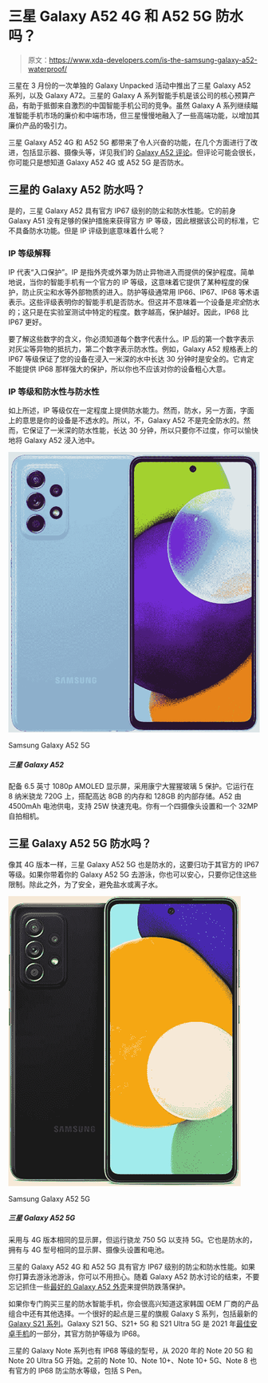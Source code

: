 # 三星 Galaxy A52 4G 和 A52 5G 防水吗？

> 原文：<https://www.xda-developers.com/is-the-samsung-galaxy-a52-waterproof/>

三星在 3 月份的一次单独的 Galaxy Unpacked 活动中推出了三星 Galaxy A52 系列，以及 Galaxy A72。三星的 Galaxy A 系列智能手机是该公司的核心预算产品，有助于抵御来自激烈的中国智能手机公司的竞争。虽然 Galaxy A 系列继续瞄准智能手机市场的廉价和中端市场，但三星慢慢地融入了一些高端功能，以增加其廉价产品的吸引力。

三星 Galaxy A52 4G 和 A52 5G 都带来了令人兴奋的功能，在几个方面进行了改进，包括显示器、摄像头等，详见我们的 [Galaxy A52 评论](https://www.xda-developers.com/samsung-galaxy-a52-review/)。但评论可能会很长，你可能只是想知道 Galaxy A52 4G 或 A52 5G 是否防水。

## 三星的 Galaxy A52 防水吗？

是的，三星 Galaxy A52 具有官方 IP67 级别的防尘和防水性能。它的前身 Galaxy A51 没有足够的保护措施来获得官方 IP 等级，因此根据该公司的标准，它不具备防水功能。但是 IP 评级到底意味着什么呢？

### IP 等级解释

IP 代表“入口保护”。IP 是指外壳或外罩为防止异物进入而提供的保护程度。简单地说，当你的智能手机有一个官方的 IP 等级，这意味着它提供了某种程度的保护，防止灰尘和水等外部物质的进入。防护等级通常用 IP66、IP67、IP68 等术语表示。这些评级表明你的智能手机是否防水。但这并不意味着一个设备是*完全*防水的；这只是在实验室测试中特定的程度。数字越高，保护越好。因此，IP68 比 IP67 更好。

要了解这些数字的含义，你必须知道每个数字代表什么。IP 后的第一个数字表示对灰尘等异物的抵抗力，第二个数字表示防水性。例如，Galaxy A52 规格表上的 IP67 等级保证了您的设备在浸入一米深的水中长达 30 分钟时是安全的。它肯定不能提供 IP68 那样强大的保护，所以你也不应该对你的设备粗心大意。

### IP 等级和防水性与防水性

如上所述，IP 等级仅在一定程度上提供防水能力。然而，防水，另一方面，字面上的意思是你的设备是不透水的。所以，不，Galaxy A52 不是完全防水的。然而，它保证了一米深的防水性能，长达 30 分钟，所以只要你不过度，你可以愉快地将 Galaxy A52 浸入池中。

 <picture>![The Galaxy A52 is a good mid-range smartphone from Samsung that offers 5G connectivity, a capable chipset, and a 120Hz display.](img/3092691225aa9553f88dfa60ce201090.png)</picture> 

Samsung Galaxy A52 5G

##### 三星 Galaxy A52

配备 6.5 英寸 1080p AMOLED 显示屏，采用康宁大猩猩玻璃 5 保护。它运行在 8 纳米骁龙 720G 上，搭配高达 8GB 的内存和 128GB 的内部存储。A52 由 4500mAh 电池供电，支持 25W 快速充电。你有一个四摄像头设置和一个 32MP 自拍相机。

## 三星 Galaxy A52 5G 防水吗？

像其 4G 版本一样，三星 Galaxy A52 5G 也是防水的，这要归功于其官方的 IP67 等级。如果你带着你的 Galaxy A52 5G 去游泳，你也可以安心，只要你记住这些限制。除此之外，为了安全，避免盐水或离子水。

 <picture>![The Samsung Galaxy A52 5G is one of the best budget Android phones you can buy right now, with a 120Hz screen, 5G connectivity, and Android 11.](img/85f6be76b97d785359cbb9348bb777eb.png)</picture> 

Samsung Galaxy A52 5G

##### 三星 Galaxy A52 5G

采用与 4G 版本相同的显示屏，但运行骁龙 750 5G 以支持 5G。它也是防水的，拥有与 4G 型号相同的显示屏、摄像头设置和电池。

三星的 Galaxy A52 4G 和 A52 5G 具有官方 IP67 级别的防尘和防水性能。如果你打算去游泳池游泳，你可以不用担心。随着 Galaxy A52 防水讨论的结束，不要忘记抓住一些[最好的 Galaxy A52 外壳](https://www.xda-developers.com/best-galaxy-a52-cases/)来提供防跌落保护。

如果你专门购买三星的防水智能手机，你会很高兴知道这家韩国 OEM 厂商的产品组合中还有其他选择。一个很好的起点是三星的旗舰 Galaxy S 系列，包括最新的 [Galaxy S21 系列](https://www.xda-developers.com/samsung-galaxy-s21/)。Galaxy S21 5G、S21+ 5G 和 S21 Ultra 5G 是 2021 年[最佳安卓手机](https://www.xda-developers.com/best-android-phones/)的一部分，其官方防护等级为 IP68。

三星的 Galaxy Note 系列也有 IP68 等级的型号，从 2020 年的 Note 20 5G 和 Note 20 Ultra 5G 开始。之前的 Note 10、Note 10+、Note 10+ 5G、Note 8 也有官方的 IP68 防尘防水等级，包括 S Pen。